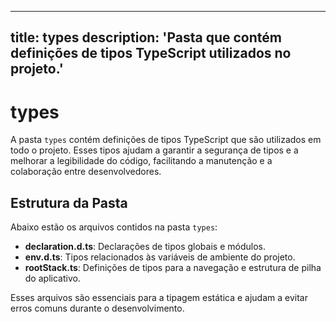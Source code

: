 
---
title: types
description: 'Pasta que contém definições de tipos TypeScript utilizados no projeto.'
---

# types

A pasta `types` contém definições de tipos TypeScript que são utilizados em todo o projeto. Esses tipos ajudam a garantir a segurança de tipos e a melhorar a legibilidade do código, facilitando a manutenção e a colaboração entre desenvolvedores.

## Estrutura da Pasta

Abaixo estão os arquivos contidos na pasta `types`:

- **declaration.d.ts**: Declarações de tipos globais e módulos.
- **env.d.ts**: Tipos relacionados às variáveis de ambiente do projeto.
- **rootStack.ts**: Definições de tipos para a navegação e estrutura de pilha do aplicativo.

Esses arquivos são essenciais para a tipagem estática e ajudam a evitar erros comuns durante o desenvolvimento.
